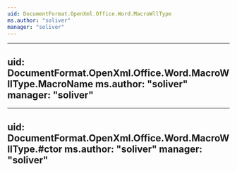 ```yaml
---
uid: DocumentFormat.OpenXml.Office.Word.MacroWllType
ms.author: "soliver"
manager: "soliver"
---
```


---
uid: DocumentFormat.OpenXml.Office.Word.MacroWllType.MacroName
ms.author: "soliver"
manager: "soliver"
---

---
uid: DocumentFormat.OpenXml.Office.Word.MacroWllType.#ctor
ms.author: "soliver"
manager: "soliver"
---
